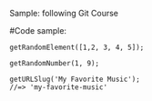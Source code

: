  Sample: following Git Course

 #Code sample:
```
getRandomElement([1,2, 3, 4, 5]);
```
```
getRandomNumber(1, 9);
```

```
getURLSlug('My Favorite Music');
//=> 'my-favorite-music'
